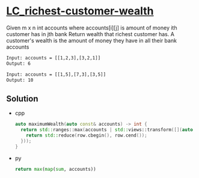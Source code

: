 # [LC_richest-customer-wealth](https://leetcode.com/problems/richest-customer-wealth)

Given m x n int accounts where accounts[i][j] is amount of money i​​​​​​​​​​​th​​​​ customer has in j​​​​​​​​​​​th​​​​ bank
Return wealth that richest customer has.
A customer's wealth is the amount of money they have in all their bank accounts


```txt
Input: accounts = [[1,2,3],[3,2,1]]
Output: 6

Input: accounts = [[1,5],[7,3],[3,5]]
Output: 10
```

## Solution

* cpp

  ```cpp
  auto maximumWealth(auto const& accounts) -> int {
    return std::ranges::max(accounts | std::views::transform([](auto const& row) {
      return std::reduce(row.cbegin(), row.cend());
    }));
  }
  ```

* py

  ```py
  return max(map(sum, accounts))
  ```
